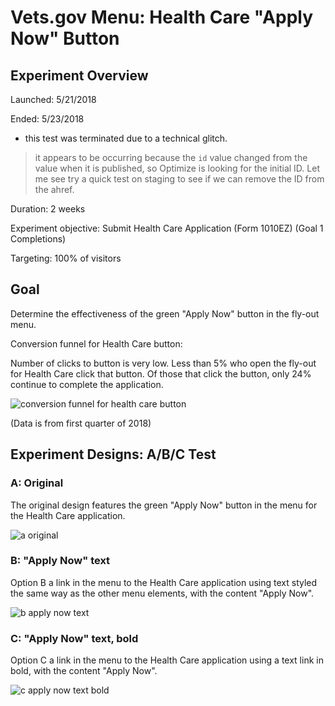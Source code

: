 # Vets.gov Menu: Health Care "Apply Now" Button

## Experiment Overview

Launched: 5/21/2018

Ended: 5/23/2018
* this test was terminated due to a technical glitch. 
>it appears to be occurring because the `id` value changed from the value when it is published, so Optimize is looking for the initial ID. Let me see try a quick test on staging to see if we can remove the ID from the ahref.

Duration: 2 weeks

Experiment objective: Submit Health Care Application (Form 1010EZ) (Goal 1 Completions)

Targeting: 100% of visitors



## Goal

Determine the effectiveness of the green "Apply Now" button in the fly-out menu.

Conversion funnel for Health Care button:

Number of clicks to button is very low. Less than 5% who open the fly-out for Health Care click that button. Of those that click the button, only 24% continue to complete the application.

![conversion funnel for health care button]()

(Data is from first quarter of 2018)

## Experiment Designs: A/B/C Test

### A: Original
The original design features the green "Apply Now" button in the menu for the Health Care application. 

![a original]()


### B: "Apply Now" text
Option B a link in the menu to the Health Care application using text styled the same way as the other menu elements, with the content "Apply Now".

![b apply now text]()

### C: "Apply Now" text, bold
Option C a link in the menu to the Health Care application using a text link in bold, with the content "Apply Now".

![c apply now text bold]()
